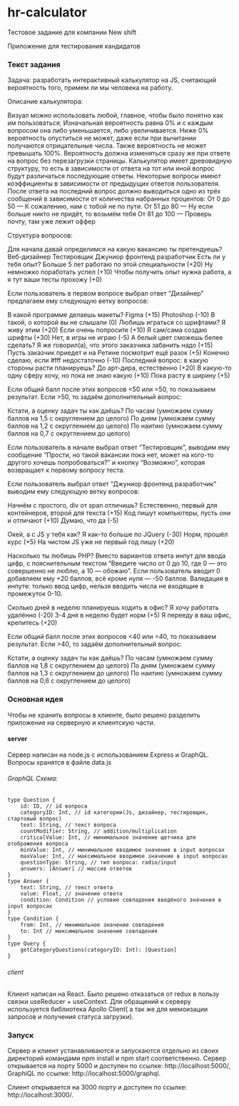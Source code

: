 # hr-calculator
Тестовое задание для компании New shift

Приложение для тестирования кандидатов
### Текст задания
Задача: разработать интерактивный калькулятор на JS, считающий вероятность того, примем ли мы человека на работу.

Описание калькулятора: 

Визуал можно использовать любой, главное, чтобы было понятно как им пользоваться;
Изначальная вероятность равна 0% и с каждым вопросом она либо уменьшается, либо увеличивается. Ниже 0% вероятность опуститься не может, даже если при вычитании получаются отрицательные числа. Также вероятность не может превышать 100%.
Вероятность должна изменяться сразу же при ответе на вопрос без перезагрузки страницы.
Калькулятор имеет древовидную структуру, то есть в зависимости от ответа на тот или иной вопрос будут различаться последующие ответы. 
Некоторые вопросы имеют коэффициенты в зависимости от предыдущих ответов пользователя.
После ответа на последний вопрос должно выводиться одно из трёх сообщений в зависимости от количества набранных процентов:
От 0 до 50 — К сожалению, нам с тобой не по пути.
От 51 до 80 — Ну если больше никто не придёт, то возьмём тебя
От 81 до 100 — Проверь почту, там уже лежит оффер

Структура вопросов:

Для начала давай определимся на какую вакансию ты претендуешь?
Веб-дизайнер
Тестировщик
Джуниор фронтенд разработчик
Есть ли у тебя опыт?
Больше 5 лет работаю по этой специальности (+20)
Ну немножко поработать успел (+10)
Чтобы получить опыт нужна работа, а я тут ваши тесты прохожу (+0)

Если пользователь в первом вопросе выбрал ответ “Дизайнер” предлагаем ему следующую ветку вопросов:

В какой программе делаешь макеты?
Figma (+15)
Photoshop (-10)
В такой, о которой вы не слышали (0)
Любишь играться со шрифтами?
Я живу этим (+20)
Если очень попросите (+10)
Я сам/сама создаю шрифты (+30)
Нет, в игры не играю (-5)
А белый цвет сможешь белее сделать?
Я же говорил(а), что этого заказчика забанить надо (+15)
Пусть заказчик приедет и на Ретине посмотрит ещё разок (+5)
Конечно сделаю, если #fff недостаточно (-10)
Последний вопрос: в какую стороны расти планируешь?
До арт-дира, естественно (+20)
В какую-то одну сферу хочу, но пока не знаю какую (+10)
Пока расту в ширину (+5)

Если общий балл после этих вопросов <50 или =50, то показываем результат. Если >50, то задаём дополнительный вопрос:

Кстати, а оценку задач ты как даёшь?
По часам (умножаем сумму баллов на 1,5 с округлением до целого)
По дням (умножаем сумму баллов на 1,2 с округлением до целого)
По наитию (умножаем сумму баллов на 0,7 с округлением до целого)

Если пользователь в начале выбрал ответ “Тестировщик”, выводим ему сообщение “Прости, но такой вакансии пока нет, может на кого-то другого хочешь попробоваться?” и кнопку “Возможно”, которая возвращает к первому вопросу теста.

Если пользователь выбрал ответ “Джуниор фронтенд разработчик” выводим ему следующую ветку вопросов:

Начнём с простого, div от span отличишь?
Естественно, первый для контейнеров, второй для текста (+15)
Код пишут компьютеры, пусть они и отличают (+10)
Думаю, что да (-5)

Окей, а с JS у тебя как?
Я как-то больше по JQuery (-30)
Норм, прошёл курс (+5)
На чистом JS уже не первый год пишу (+20)

Насколько ты любишь PHP?
	Вместо вариантов ответа инпут для ввода цифр, с пояснительным текстом “Введите число от 0 до 10, где 0 — это совершенно не люблю, а 10 — обожаю”. Если пользователь вводит 0 добавляем ему +20 баллов, всё кроме нуля — -50 баллов. Валидация в инпуте: только ввод цифр, нельзя вводить числа не входящие в промежуток 0-10.

Сколько дней в неделю планируешь ходить в офис?
Я хочу работать удалённо (-20)
3-4 дня в неделю будет норм (+5)
Я перееду в ваш офис, крепитесь (+20)

Если общий балл после этих вопросов <40 или =40, то показываем результат. Если >40, то задаём дополнительный вопрос:

Кстати, а оценку задач ты как даёшь?
По часам (умножаем сумму баллов на 1,8 с округлением до целого)
По дням (умножаем сумму баллов на 1,3 с округлением до целого)
По наитию (умножаем сумму баллов на 0,6 с округлением до целого)

### Основная идея

Чтобы не хранить вопросы в клиенте, было решено разделить приложение на серверную и клиентскую части.

#### server
Сервер написан на node.js с использованием Express и GraphQL.
Вопросы хранятся в файле data.js
###### GraphQL Схема:
	type Question {
        id: ID, // id вопроса
        categoryID: Int, // id категории(Js, дизайнер, тестировщик, стартовый вопрос)
        text: String, // текст вопроса
        countModifier: String, // addition/multiplication
        criticalValue: Int, // минимальное значение щетчика для отображения вопроса
        minValue: Int, // минимальное вводимое значение в input вопросах
        maxValue: Int, // максимальное вводимое значение в input вопросах
        questionType: String, // тип вопроса: radio/input
        answers: [Answer] // массив ответов
    }
    type Answer {
        text: String, // текст ответа
        value: Float, // значение ответа
        condition: Condition // условие совпадения введёного значения в input вопросах
    }
    type Condition {
        from: Int, // минимальное значение совпадения
        to: Int // максимальное значение совпадения
    }
    type Query {
        getCategoryQuestions(categoryID: Int): [Question]
    }

###### client
Клиент написан на React.
Было решено отказаться от redux в пользу связки useReducer + useContext.
Для обращений к серверу используется библиотека Apollo Client( а так же для мемоизации запросов и получения статуса загрузки).
### Запуск
Сервер и клиент устанавливаются и запускаются отдельно из своих директорий командами npm install и npm start соответственно.
Сервер открывается на порту 5000 и доступен по ссылке: http://localhost:5000/,
GraphiQL по ссылке: http://localhost:5000/graphql.

Слиент открывается на 3000 порту и доступен по ссылке: http://localhost:3000/.
